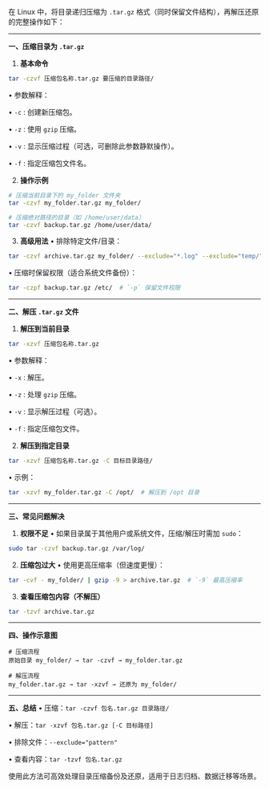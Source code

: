 在 Linux 中，将目录递归压缩为 `.tar.gz` 格式（同时保留文件结构），再解压还原的完整操作如下：

---

**一、压缩目录为 `.tar.gz`**

1. **基本命令**
```bash
tar -czvf 压缩包名称.tar.gz 要压缩的目录路径/
```
• 参数解释：

  • `-c` : 创建新压缩包。

  • `-z` : 使用 `gzip` 压缩。

  • `-v` : 显示压缩过程（可选，可删除此参数静默操作）。

  • `-f` : 指定压缩包文件名。


2. **操作示例**
```bash
# 压缩当前目录下的 my_folder 文件夹
tar -czvf my_folder.tar.gz my_folder/

# 压缩绝对路径的目录（如 /home/user/data）
tar -czvf backup.tar.gz /home/user/data/
```

3. **高级用法**
• 排除特定文件/目录：

  ```bash
  tar -czvf archive.tar.gz my_folder/ --exclude="*.log" --exclude="temp/"
  ```
• 压缩时保留权限（适合系统文件备份）：

  ```bash
  tar -czpf backup.tar.gz /etc/  # `-p` 保留文件权限
  ```

---

**二、解压 `.tar.gz` 文件**

1. **解压到当前目录**
```bash
tar -xzvf 压缩包名称.tar.gz
```
• 参数解释：

  • `-x` : 解压。

  • `-z` : 处理 `gzip` 压缩。

  • `-v` : 显示解压过程（可选）。

  • `-f` : 指定压缩包文件。


2. **解压到指定目录**
```bash
tar -xzvf 压缩包名称.tar.gz -C 目标目录路径/
```
• 示例：

  ```bash
  tar -xzvf my_folder.tar.gz -C /opt/  # 解压到 /opt 目录
  ```

---

**三、常见问题解决**

1. **权限不足**
• 如果目录属于其他用户或系统文件，压缩/解压时需加 `sudo`：

  ```bash
  sudo tar -czvf backup.tar.gz /var/log/
  ```

2. **压缩包过大**
• 使用更高压缩率（但速度更慢）：

  ```bash
  tar -cvf - my_folder/ | gzip -9 > archive.tar.gz  # `-9` 最高压缩率
  ```

3. **查看压缩包内容（不解压）**
```bash
tar -tzvf archive.tar.gz
```

---

**四、操作示意图**

```
# 压缩流程
原始目录 my_folder/ → tar -czvf → my_folder.tar.gz

# 解压流程
my_folder.tar.gz → tar -xzvf → 还原为 my_folder/
```

---

**五、总结**
• 压缩：`tar -czvf 包名.tar.gz 目录路径/`

• 解压：`tar -xzvf 包名.tar.gz [-C 目标路径]`

• 排除文件：`--exclude="pattern"`

• 查看内容：`tar -tzvf 包名.tar.gz`


使用此方法可高效处理目录压缩备份及还原，适用于日志归档、数据迁移等场景。